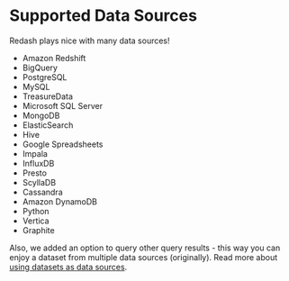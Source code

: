 # Supported Data Sources

Redash plays nice with many data sources!

- Amazon Redshift
- BigQuery
- PostgreSQL
- MySQL
- TreasureData
- Microsoft SQL Server
- MongoDB
- ElasticSearch
- Hive
- Google Spreadsheets
- Impala
- InfluxDB
- Presto
- ScyllaDB
- Cassandra
- Amazon DynamoDB
- Python
- Vertica
- Graphite

Also, we added an option to query other query results - this way you can enjoy a dataset from multiple data sources (originally). Read more about [using datasets as data sources](../queries/using-datasets-as-data-sources.md).
